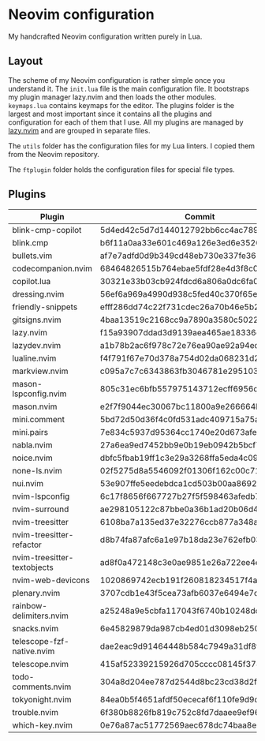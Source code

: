 # Neovim configuration

My handcrafted Neovim configuration written purely in Lua.

## Layout

The scheme of my Neovim configuration is rather simple once you understand it.
The `init.lua` file is the main configuration file. It bootstraps my plugin
manager lazy.nvim and then loads the other modules. `keymaps.lua` contains
keymaps for the editor. The plugins folder is the largest and most important
since it contains all the plugins and configuration for each of them that I use.
All my plugins are managed by [lazy.nvim](https://github.com/folke/lazy.nvim)
and are grouped in separate files.

The `utils` folder has the configuration files for my Lua linters. I copied them
from the Neovim repository.

The `ftplugin` folder holds the configuration files for special file types.

## Plugins

<!--plugin start-->

| Plugin                      | Commit                                   |
| --------------------------- | ---------------------------------------- |
| blink-cmp-copilot           | 5d4ed42c5d7d144012792bb6cc4ac7899a108169 |
| blink.cmp                   | b6f11a0aa33e601c469a126e3ed6e35208fe3ea3 |
| bullets.vim                 | af7e7adfd0d9b349cd48eb730e337fe3628b12b2 |
| codecompanion.nvim          | 68464826515b764ebae5fdf28e4d3f8c01c80296 |
| copilot.lua                 | 30321e33b03cb924fdcd6a806a0dc6fa0b0eafb9 |
| dressing.nvim               | 56ef6a969a4990d938c5fed40c370f65e125fc97 |
| friendly-snippets           | efff286dd74c22f731cdec26a70b46e5b203c619 |
| gitsigns.nvim               | 4baa13519c2168cc9a7890a3580c50226ed018fb |
| lazy.nvim                   | f15a93907ddad3d9139aea465ae18336d87f5ce6 |
| lazydev.nvim                | a1b78b2ac6f978c72e76ea90ae92a94edf380cfc |
| lualine.nvim                | f4f791f67e70d378a754d02da068231d2352e5bc |
| markview.nvim               | c095a7c7c6343863fb3046781e295103e3e081ab |
| mason-lspconfig.nvim        | 805c31ec6bfb557975143712ecff6956d3227141 |
| mason.nvim                  | e2f7f9044ec30067bc11800a9e266664b88cda22 |
| mini.comment                | 5bd72d50d36f4c0fd531adc409715a75a2c984da |
| mini.pairs                  | 7e834c5937d95364cc1740e20d673afe2d034cdb |
| nabla.nvim                  | 27a6ea9ed7452bb9e0b19eb0942b5bcf7d051b2f |
| noice.nvim                  | dbfc5fbab19ff1c3e29a3268ffa5eda4c09c72ce |
| none-ls.nvim                | 02f5275d8a5546092f01306f162c00c71d6e0281 |
| nui.nvim                    | 53e907ffe5eedebdca1cd503b00aa8692068ca46 |
| nvim-lspconfig              | 6c17f8656f667727b27f5f598463afedb7791b18 |
| nvim-surround               | ae298105122c87bbe0a36b1ad20b06d417c0433e |
| nvim-treesitter             | 6108ba7a135ed37e32276ccb877a348af17fe411 |
| nvim-treesitter-refactor    | d8b74fa87afc6a1e97b18da23e762efb032dc270 |
| nvim-treesitter-textobjects | ad8f0a472148c3e0ae9851e26a722ee4e29b1595 |
| nvim-web-devicons           | 1020869742ecb191f260818234517f4a1515cfe8 |
| plenary.nvim                | 3707cdb1e43f5cea73afb6037e6494e7ce847a66 |
| rainbow-delimiters.nvim     | a25248a9e5cbfa117043f6740b10248dd596b576 |
| snacks.nvim                 | 6e45829879da987cb4ed01d3098eb2507da72343 |
| telescope-fzf-native.nvim   | dae2eac9d91464448b584c7949a31df8faefec56 |
| telescope.nvim              | 415af52339215926d705cccc08145f3782c4d132 |
| todo-comments.nvim          | 304a8d204ee787d2544d8bc23cd38d2f929e7cc5 |
| tokyonight.nvim             | 84ea0b5f4651afdf50ececaf6f110fe9d9dc9458 |
| trouble.nvim                | 6f380b8826fb819c752c8fd7daaee9ef96d4c689 |
| which-key.nvim              | 0e76a87ac51772569aec678dc74baa8e2a86100c |

<!--plugin end-->
